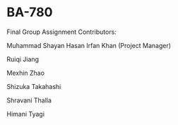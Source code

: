 # BA-780
Final Group Assignment
Contributors:

Muhammad Shayan Hasan Irfan Khan (Project Manager)

Ruiqi Jiang

Mexhin Zhao

Shizuka Takahashi

Shravani Thalla

Himani Tyagi
